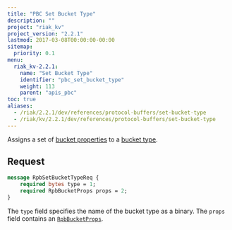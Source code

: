 ```yaml
---
title: "PBC Set Bucket Type"
description: ""
project: "riak_kv"
project_version: "2.2.1"
lastmod: 2017-03-08T00:00:00-00:00
sitemap:
  priority: 0.1
menu:
  riak_kv-2.2.1:
    name: "Set Bucket Type"
    identifier: "pbc_set_bucket_type"
    weight: 113
    parent: "apis_pbc"
toc: true
aliases:
  - /riak/2.2.1/dev/references/protocol-buffers/set-bucket-type
  - /riak/kv/2.2.1/dev/references/protocol-buffers/set-bucket-type
---
```


Assigns a set of [bucket properties]({{<baseurl>}}riak/kv/2.2.1/developing/api/protocol-buffers/set-bucket-props) to a
[bucket type]({{<baseurl>}}riak/kv/2.2.1/developing/usage/bucket-types).

## Request

```protobuf
message RpbSetBucketTypeReq {
    required bytes type = 1;
    required RpbBucketProps props = 2;
}
```

The `type` field specifies the name of the bucket type as a binary. The
`props` field contains an [`RpbBucketProps`]({{<baseurl>}}riak/kv/2.2.1/developing/api/protocol-buffers/get-bucket-props).
